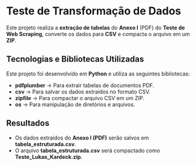 # Teste de Transformação de Dados  

Este projeto realiza a **extração de tabelas** do **Anexo I** (PDF) do **Teste de Web Scraping**, converte os dados para **CSV** e compacta o arquivo em um **ZIP**. 

## Tecnologias e Bibliotecas Utilizadas  

Este projeto foi desenvolvido em **Python** e utiliza as seguintes bibliotecas:  

- **pdfplumber** → Para extrair tabelas de documentos PDF.  
- **csv** → Para salvar os dados extraídos no formato CSV.  
- **zipfile** → Para compactar o arquivo CSV em um ZIP.  
- **os** → Para manipulação de diretórios e arquivos.  


## Resultados
- Os dados extraídos do **Anexo I (PDF)** serão salvos em **tabela_estruturada.csv**.  
- O arquivo **tabela_estruturada.csv** será compactado como **Teste_Lukas_Kardeck.zip**.  
